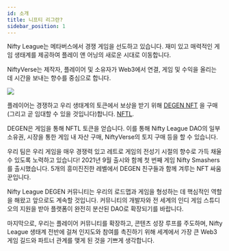 ```yaml
---
id: 소개
title: 니프티 리그란?
sidebar_position: 1
---
```


Nifty League는 메타버스에서 경쟁 게임을 선도하고 있습니다. 재미 있고 매력적인 게임 생태계를 제공하여 플레이 앤 어닝의 새로운 시대로 이동합니다.

NiftyVerse는 제작자, 플레이어 및 소유자가 Web3에서 연결, 게임 및 수익을 올리는 데 시간을 보내는 향수를 중심으로 합니다.

![](/img/story.gif)

플레이어는 경쟁하고 우리 생태계의 토큰에서 보상을 받기 위해 [DEGEN NFT](https://opensea.io/collection/niftydegen) 을 구매(그리고 곧 임대할 수 있을 것입니다)합니다. [NFTL](https://www.coingecko.com/en/coins/nifty-league).

DEGEN은 게임을 통해 NFTL 토큰을 얻습니다. 이를 통해 Nifty League DAO의 일부 소유권, 시장을 통한 게임 내 자산 구매, NiftyVerse의 토지 구매 등을 할 수 있습니다.

우리 팀은 우리 게임을 매우 경쟁력 있고 레트로 게임의 전성기 시절의 향수로 가득 채울 수 있도록 노력하고 있습니다! 2021년 9월 출시와 함께 첫 번째 게임 Nifty Smashers를 출시했습니다. 5개의 흥미진진한 레벨에서 DEGEN 친구들과 함께 겨루는 NFT 싸움꾼입니다.

Nifty League DEGEN 커뮤니티는 우리의 로드맵과 게임을 형성하는 데 핵심적인 역할을 해왔고 앞으로도 계속할 것입니다. 커뮤니티의 개발자와 전 세계의 인디 게임 스튜디오의 지원을 받아 플랫폼이 완전히 분산된 DAO로 확장되기를 바랍니다.

마지막으로, 우리는 플레이어 커뮤니티를 확장하고, 콘텐츠 성장 루프를 주도하며, Nifty League 생태계 전반에 걸쳐 인지도와 참여를 촉진하기 위해 세계에서 가장 큰 Web3 게임 길드와 파트너 관계를 맺게 된 것을 기쁘게 생각합니다.
